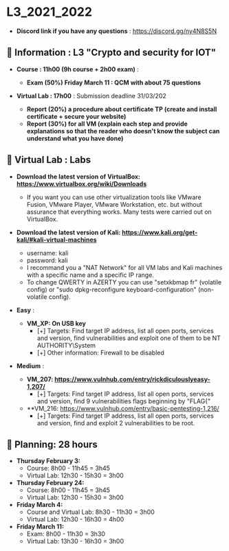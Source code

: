 # L3_2021_2022

* **Discord link if you have any questions** : https://discord.gg/ny4N8S5N

## 📢 Information : L3 "Crypto and security for IOT"

* **Course : 11h00 (9h course + 2h00 exam)** : 
    * **Exam (50%) Friday March 11 : QCM with about 75 questions**

* **Virtual Lab : 17h00** : Submission deadline 31/03/202
    * **Report (20%) a procedure about certificate TP (create and install certificate + secure your website)**
    * **Report (30%) for all VM (explain each step and provide explanations so that the reader who doesn't know the subject can understand what you have done)**

## 📢 Virtual Lab : Labs

* **Download the latest version of VirtualBox: https://www.virtualbox.org/wiki/Downloads**
    * If you want you can use other virtualization tools like VMware Fusion, VMware Player, VMware Workstation, etc. but without assurance that everything works. 
Many tests were carried out on VirtualBox.

* **Download the latest version of Kali: https://www.kali.org/get-kali/#kali-virtual-machines**
    * username: kali
    * password: kali
    * I recommand you a "NAT Network" for all VM labs and Kali machines with a specific name and a specific IP range. 
    * To change QWERTY in AZERTY you can use "setxkbmap fr" (volatile config) or "sudo dpkg-reconfigure keyboard-configuration" (non-volatile config).

* **Easy** :
    * **VM_XP: On USB key**
        - [+] Targets: Find target IP address, list all open ports, services and version, find vulnerabilities and exploit one of them to be NT AUTHORITY\System
        - [+] Other information: Firewall to be disabled
* **Medium** :
    * **VM_207: https://www.vulnhub.com/entry/rickdiculouslyeasy-1,207/**
        - [+] Targets: Find target IP address, list all open ports, services and version, find 9 vulnerabilities flags beginning by "FLAG{"
    * **VM_216: https://www.vulnhub.com/entry/basic-pentesting-1,216/
        - [+] Targets: Find target IP address, list all open ports, services and version, find and exploit 2 vulnerabilities to be root.

## 📢 Planning: 28 hours
* **Thursday February 3:**
    - Course: 8h00 - 11h45 = 3h45
    - Virtual Lab: 12h30 - 15h30 = 3h00
* **Thursday February 24:**
    - Course: 8h00 - 11h45 = 3h45
    - Virtual Lab: 12h30 - 15h30 = 3h00
* **Friday March 4:**
    - Course and Virtual Lab: 8h30 - 11h30 = 3h00
    - Virtual Lab: 12h30 - 16h30 = 4h00
* **Friday March 11:** 
    - Exam: 8h00 - 11h30 = 3h30
    - Virtual Lab: 13h30 - 16h30 = 3h00
